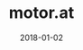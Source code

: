 ---
layout: site
title: "motor.at"
date: 2018-01-02
categories: [community]
version: 5.0.5
major: 5
minor: 0
patch: 5
slug: motor-at
link: https://motor.at/
submitter: lpolepeddi
permalink: /sites/:slug
---